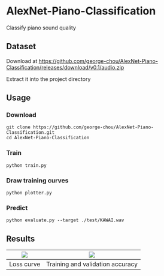 # AlexNet-Piano-Classification

Classify piano sound quality

<!-- [![license](https://img.shields.io/github/license/george-chou/AlexNet-Piano-Classification.svg)](https://github.com/george-chou/AlexNet-Piano-Classification/blob/master/LICENSE)
[![Python application](https://github.com/george-chou/AlexNet-Piano-Classification/workflows/Python%20application/badge.svg)](https://github.com/george-chou/AlexNet-Piano-Classification/actions)
[![Github All Releases](https://img.shields.io/github/downloads-pre/george-chou/AlexNet-Piano-Classification/v1.2/total)](https://github.com/george-chou/AlexNet-Piano-Classification/releases) -->

## Dataset

Download at <https://github.com/george-chou/AlexNet-Piano-Classification/releases/download/v0.1/audio.zip>

Extract it into the project directory

## Usage

### Download

```
git clone https://github.com/george-chou/AlexNet-Piano-Classification.git
cd AlexNet-Piano-Classification
```

### Train

```
python train.py
```

### Draw training curves

```
python plotter.py
```

### Predict

```
python evaluate.py --target ./test/KAWAI.wav
```

## Results

| <img src="./results/loss.png"/> |  <img src="./results/acc.png"/>  |
| :-----------------------------: | :------------------------------: |
|           Loss curve            | Training and validation accuracy |
